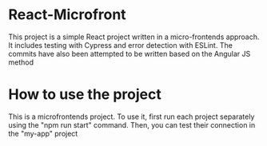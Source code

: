# React-Microfront
This project is a simple React project written in a micro-frontends approach. It includes testing with Cypress and error detection with ESLint. The commits have also been attempted to be written based on the Angular JS method


# How to use the project
This is a microfrontends project. To use it, first run each project separately using the "npm run start" command. Then, you can test their connection in the "my-app" project
